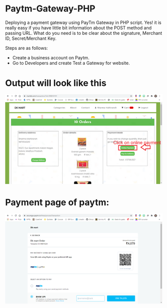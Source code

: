 # Paytm-Gateway-PHP
Deploying a payment gateway using PayTm Gateway in PHP script. Yes! it is really easy if you have little bit information about the POST method and passing URL.
What do you need is to be clear about the signature, Merchant ID, Secret/Merchant Key.

Steps are as follows:

 - Create a business account on Paytm.
 - Go to Developers and create Test a Gateway for website.
 
 # Output will look like this
 ![screenshot-1](https://github.com/mahisharma-cs/Paytm-Gateway-PHP/blob/master/Paytm-Gateway-PHP/images/ss1.png)
 
 # Payment page of paytm:
 ![screenshot-2](https://github.com/mahisharma-cs/Paytm-Gateway-PHP/blob/master/Paytm-Gateway-PHP/images/ss2.png)
 
 
 
